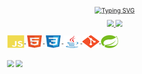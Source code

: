 <!-- info sobre mim -->
<p align="center">
<a href="https://git.io/typing-svg%22%3E"><img src="https://readme-typing-svg.demolab.com/?font=&weight=500&size=19&pause=1000&color=39A2F7&center=true&vCenter=true&width=435&lines=Ol%C3%A1%2C+meu+nome+%C3%A9+Ednaldo+Luiz+%3A);Estudando+novas+tecnologias+e+cursando;An%C3%A1lise+e+Desenvolvimento+de+Sistemas" alt="Typing SVG"/></a></p>

<div align="center">
  <a href="https://github.com/EdnaldoLuiz">
  <img height="180em" src="https://github-readme-stats.vercel.app/api?username=EdnaldoLuiz&show_icons=true&theme=tokyonight&include_all_commits=true&count_private=true"/>
  <img height="180em" src="https://github-readme-stats.vercel.app/api/top-langs/?username=EdnaldoLuiz&layout=compact&langs_count=7&theme=tokyonight"/>
</div>
<div style="display: inline_block"><br>
  
  <img align="center" alt="Ednaldoluiz-Js" height="30" width="40" src="https://raw.githubusercontent.com/devicons/devicon/master/icons/javascript/javascript-plain.svg">
  <img align="center" alt="EdnaldoLuiz-HTML" height="30" width="40" src="https://raw.githubusercontent.com/devicons/devicon/master/icons/html5/html5-original.svg">
  <img align="center" alt="EdnaldoLuiz-CSS" height="30" width="40" src="https://raw.githubusercontent.com/devicons/devicon/master/icons/css3/css3-original.svg">
  <img align="center" alt="EdnaldoLuiz-Java" height="30" width="40" src="https://raw.githubusercontent.com/devicons/devicon/master/icons/java/java-original.svg">
  
  <img align="center" alt="EdnaldoLuiz-Git" height="30" width="40" src="https://raw.githubusercontent.com/devicons/devicon/master/icons/git/git-original.svg">
  <img align="center" alt="EdnaldoLuiz-Spring" height="30" width="40" src="https://raw.githubusercontent.com/devicons/devicon/master/icons/spring/spring-original.svg">
  
  
  
  
</div>
  
  ##
 
<div> 
  
  <a href="https://br.linkedin.com/in/ednaldo-luiz-4892a624a?trk=people-guest_people_search-card" target="_blank"><img src="https://img.shields.io/badge/-LinkedIn-%230077B5?style=for-the-badge&logo=linkedin&logoColor=white" target="_blank"></a>
  <a href = "mailto:contatoednaldoluiz@gmail.com"><img src="https://img.shields.io/badge/Gmail-D14836?style=for-the-badge&logo=gmail&logoColor=white" target="_blank"></a>
 
  
 
</div>
